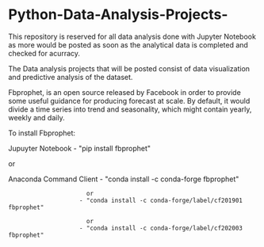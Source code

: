 # Python-Data-Analysis-Projects-
This repository is reserved for all data analysis done with Jupyter Notebook as more would be posted as soon as the analytical data is completed and checked for acurracy. 

The Data analysis projects that will be posted consist of data visualization and predictive analysis of the dataset. 

  Fbprophet, is an open source released by Facebook in order to provide some useful guidance for producing forecast at scale. By default, it would divide a time series into trend and seasonality, which might contain yearly, weekly and daily. 

To install Fbprophet:

Jupuyter Notebook - "pip install fbprophet"

or

Anaconda Command Client - "conda install -c conda-forge fbprophet"

                          or
                        - "conda install -c conda-forge/label/cf201901 fbprophet"
                        
                          or
                        - "conda install -c conda-forge/label/cf202003 fbprophet"
                       




